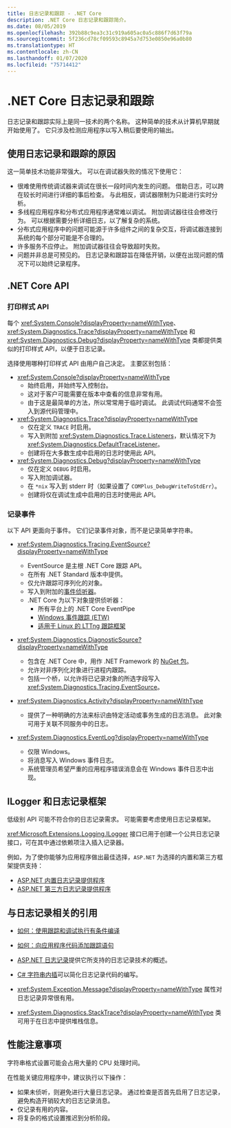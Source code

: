 ```yaml
---
title: 日志记录和跟踪 - .NET Core
description: .NET Core 日志记录和跟踪简介。
ms.date: 08/05/2019
ms.openlocfilehash: 392b88c9ea3c31c919a605ac0a5c886f7d63f79a
ms.sourcegitcommit: 5f236cd78cf09593c8945a7d753e0850e96a0b80
ms.translationtype: HT
ms.contentlocale: zh-CN
ms.lasthandoff: 01/07/2020
ms.locfileid: "75714412"
---
```

# <a name="net-core-logging-and-tracing"></a>.NET Core 日志记录和跟踪

日志记录和跟踪实际上是同一技术的两个名称。 这种简单的技术从计算机早期就开始使用了。 它只涉及检测应用程序以写入稍后要使用的输出。

## <a name="reasons-to-use-logging-and-tracing"></a>使用日志记录和跟踪的原因

这一简单技术功能非常强大。 可以在调试器失败的情况下使用它：

- 很难使用传统调试器来调试在很长一段时间内发生的问题。 借助日志，可以跨在较长时间进行详细的事后检查。 与此相反，调试器限制为只能进行实时分析。
- 多线程应用程序和分布式应用程序通常难以调试。  附加调试器往往会修改行为。 可以根据需要分析详细日志，以了解复杂的系统。
- 分布式应用程序中的问题可能源于许多组件之间的复杂交互，将调试器连接到系统的每个部分可能是不合理的。
- 许多服务不应停止。 附加调试器往往会导致超时失败。
- 问题并非总是可预见的。 日志记录和跟踪旨在降低开销，以便在出现问题的情况下可以始终记录程序。

## <a name="net-core-apis"></a>.NET Core API

### <a name="print-style-apis"></a>打印样式 API

每个 <xref:System.Console?displayProperty=nameWithType>、<xref:System.Diagnostics.Trace?displayProperty=nameWithType> 和 <xref:System.Diagnostics.Debug?displayProperty=nameWithType> 类都提供类似的打印样式 API，以便于日志记录。

选择使用哪种打印样式 API 由用户自己决定。 主要区别包括：

- <xref:System.Console?displayProperty=nameWithType>
  - 始终启用，并始终写入控制台。
  - 这对于客户可能需要在版本中查看的信息非常有用。
  - 由于这是最简单的方法，所以常常用于临时调试。 此调试代码通常不会签入到源代码管理中。
- <xref:System.Diagnostics.Trace?displayProperty=nameWithType>
  - 仅在定义 `TRACE` 时启用。
  - 写入到附加 <xref:System.Diagnostics.Trace.Listeners>，默认情况下为 <xref:System.Diagnostics.DefaultTraceListener>。
  - 创建将在大多数生成中启用的日志时使用此 API。
- <xref:System.Diagnostics.Debug?displayProperty=nameWithType>
  - 仅在定义 `DEBUG` 时启用。
  - 写入附加调试器。
  - 在 `*nix` 写入到 stderr 时（如果设置了 `COMPlus_DebugWriteToStdErr`）。
  - 创建将仅在调试生成中启用的日志时使用此 API。

### <a name="logging-events"></a>记录事件

以下 API 更面向于事件。 它们记录事件对象，而不是记录简单字符串。

- <xref:System.Diagnostics.Tracing.EventSource?displayProperty=nameWithType>
  - EventSource 是主根 .NET Core 跟踪 API。
  - 在所有 .NET Standard 版本中提供。
  - 仅允许跟踪可序列化的对象。
  - 写入到附加的[事件侦听器](xref:System.Diagnostics.Tracing.EventListener)。
  - .NET Core 为以下对象提供侦听器：
    - 所有平台上的 .NET Core EventPipe
    - [Windows 事件跟踪 (ETW)](/windows/win32/etw/event-tracing-portal)
    - [适用于 Linux 的 LTTng 跟踪框架](https://lttng.org/)

- <xref:System.Diagnostics.DiagnosticSource?displayProperty=nameWithType>
  - 包含在 .NET Core 中，用作 .NET Framework 的 [NuGet 包](https://www.nuget.org/packages/System.Diagnostics.DiagnosticSource)。
  - 允许对非序列化对象进行进程内跟踪。
  - 包括一个桥，以允许将已记录对象的所选字段写入 <xref:System.Diagnostics.Tracing.EventSource>。

- <xref:System.Diagnostics.Activity?displayProperty=nameWithType>
  - 提供了一种明确的方法来标识由特定活动或事务生成的日志消息。 此对象可用于关联不同服务中的日志。

- <xref:System.Diagnostics.EventLog?displayProperty=nameWithType>
  - 仅限 Windows。
  - 将消息写入 Windows 事件日志。
  - 系统管理员希望严重的应用程序错误消息会在 Windows 事件日志中出现。

## <a name="ilogger-and-logging-frameworks"></a>ILogger 和日志记录框架

低级别 API 可能不符合你的日志记录需求。 可能需要考虑使用日志记录框架。

<xref:Microsoft.Extensions.Logging.ILogger> 接口已用于创建一个公共日志记录接口，可在其中通过依赖项注入插入记录器。

例如，为了使你能够为应用程序做出最佳选择，`ASP.NET` 为选择的内置和第三方框架提供支持：

- [ASP.NET 内置日志记录提供程序](/aspnet/core/fundamentals/logging/#built-in-logging-providers)
- [ASP.NET 第三方日志记录提供程序](/aspnet/core/fundamentals/logging/#third-party-logging-providers)

## <a name="logging-related-references"></a>与日志记录相关的引用

- [如何：使用跟踪和调试执行有条件编译](../../framework/debug-trace-profile/how-to-compile-conditionally-with-trace-and-debug.md)

- [如何：向应用程序代码添加跟踪语句](../../framework/debug-trace-profile/how-to-add-trace-statements-to-application-code.md)

- [ASP.NET 日志记录](/aspnet/core/fundamentals/logging)提供它所支持的日志记录技术的概述。

- [C# 字符串内插](../../csharp/language-reference/tokens/interpolated.md)可以简化日志记录代码的编写。

- <xref:System.Exception.Message?displayProperty=nameWithType> 属性对日志记录异常很有用。

- <xref:System.Diagnostics.StackTrace?displayProperty=nameWithType> 类可用于在日志中提供堆栈信息。

## <a name="performance-considerations"></a>性能注意事项

字符串格式设置可能会占用大量的 CPU 处理时间。

在性能关键应用程序中，建议执行以下操作：

- 如果未侦听，则避免进行大量日志记录。 通过检查是否首先启用了日志记录，避免构造开销较大的日志记录消息。
- 仅记录有用的内容。
- 将复杂的格式设置推迟到分析阶段。
